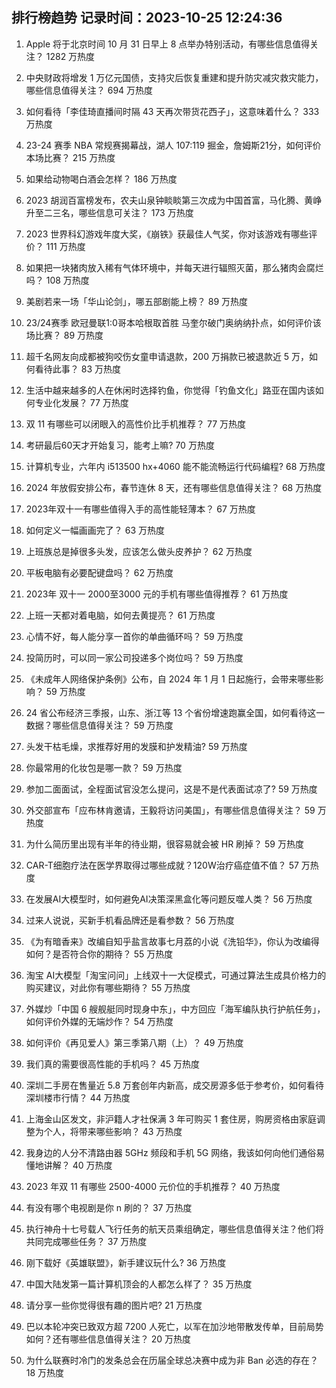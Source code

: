 
## 排行榜趋势 记录时间：2023-10-25 12:24:36
  
  1. Apple 将于北京时间 10 月 31 日早上 8 点举办特别活动，有哪些信息值得关注？ 1282 万热度
    
  2. 中央财政将增发 1 万亿元国债，支持灾后恢复重建和提升防灾减灾救灾能力，哪些信息值得关注？ 694 万热度
    
  3. 如何看待「李佳琦直播间时隔 43 天再次带货花西子」，这意味着什么？ 333 万热度
    
  4. 23-24 赛季 NBA 常规赛揭幕战，湖人 107:119 掘金，詹姆斯21分，如何评价本场比赛？ 215 万热度
    
  5. 如果给动物喝白酒会怎样？ 186 万热度
    
  6. 2023 胡润百富榜发布，农夫山泉钟睒睒第三次成为中国首富，马化腾、黄峥升至二三名，哪些信息可关注？ 173 万热度
    
  7. 2023 世界科幻游戏年度大奖，《崩铁》获最佳人气奖，你对该游戏有哪些评价？ 111 万热度
    
  8. 如果把一块猪肉放入稀有气体环境中，并每天进行辐照灭菌，那么猪肉会腐烂吗？ 108 万热度
    
  9. 美剧若来一场「华山论剑」，哪五部剧能上榜？ 89 万热度
    
  10. 23/24赛季 欧冠曼联1:0哥本哈根取首胜 马奎尔破门奥纳纳扑点，如何评价该场比赛？ 89 万热度
    
  11. 超千名网友向成都被狗咬伤女童申请退款，200 万捐款已被退款近 5 万，如何看待此事？ 83 万热度
    
  12. 生活中越来越多的人在休闲时选择钓鱼，你觉得「钓鱼文化」路亚在国内该如何专业化发展？ 77 万热度
    
  13. 双 11 有哪些可以闭眼入的高性价比手机推荐？ 77 万热度
    
  14. 考研最后60天才开始复习，能考上嘛? 70 万热度
    
  15. 计算机专业，六年内 i513500 hx+4060 能不能流畅运行代码编程? 68 万热度
    
  16. 2024 年放假安排公布，春节连休 8 天，还有哪些信息值得关注？ 68 万热度
    
  17. 2023年双十一有哪些值得入手的高性能轻薄本？ 67 万热度
    
  18. 如何定义一幅画画完了？ 63 万热度
    
  19. 上班族总是掉很多头发，应该怎么做头皮养护？ 62 万热度
    
  20. 平板电脑有必要配键盘吗？ 62 万热度
    
  21. 2023年 双十一 2000至3000 元的手机有哪些值得推荐？ 61 万热度
    
  22. 上班一天都对着电脑，如何去黄提亮？ 61 万热度
    
  23. 心情不好，每人能分享一首你的单曲循环吗？ 59 万热度
    
  24. 投简历时，可以同一家公司投递多个岗位吗？ 59 万热度
    
  25. 《未成年人网络保护条例》公布，自 2024 年 1 月 1 日起施行，会带来哪些影响？ 59 万热度
    
  26. 24 省公布经济三季报，山东、浙江等 13 个省份增速跑赢全国，如何看待这一数据？哪些信息值得关注？ 59 万热度
    
  27. 头发干枯毛燥，求推荐好用的发膜和护发精油? 59 万热度
    
  28. 你最常用的化妆包是哪一款？ 59 万热度
    
  29. 参加二面面试，全程面试官没怎么提问，这是不是代表面试凉了? 59 万热度
    
  30. 外交部宣布「应布林肯邀请，王毅将访问美国」，有哪些信息值得关注？ 59 万热度
    
  31. 为什么简历里出现有半年的待业期，很容易就会被 HR 刷掉？ 59 万热度
    
  32. CAR-T细胞疗法在医学界取得过哪些成就？120W治疗癌症值不值？ 57 万热度
    
  33. 在发展AI大模型时，如何避免AI决策深黑盒化等问题反噬人类？ 56 万热度
    
  34. 过来人说说，买新手机看品牌还是看参数？ 56 万热度
    
  35. 《为有暗香来》改编自知乎盐言故事七月荔的小说《洗铅华》，你认为改编得如何？是否符合你的期待？ 55 万热度
    
  36. 淘宝 AI大模型「淘宝问问」上线双十一大促模式，可通过算法生成具价格力的购买建议，对此你有哪些期待？ 55 万热度
    
  37. 外媒炒「中国 6 艘舰艇同时现身中东」，中方回应「海军编队执行护航任务」，如何评价外媒的无端炒作？ 54 万热度
    
  38. 如何评价《再见爱人》第三季第八期（上）？ 49 万热度
    
  39. 我们真的需要很高性能的手机吗？ 45 万热度
    
  40. 深圳二手房在售量近 5.8 万套创年内新高，成交房源多低于参考价，如何看待深圳楼市行情？ 44 万热度
    
  41. 上海金山区发文，非沪籍人才社保满 3 年可购买 1 套住房，购房资格由家庭调整为个人，将带来哪些影响？ 43 万热度
    
  42. 我身边的人分不清路由器 5GHz 频段和手机 5G 网络，我该如何向他们通俗易懂地讲解？ 40 万热度
    
  43. 2023 年双 11 有哪些 2500-4000 元价位的手机推荐？ 40 万热度
    
  44. 有没有哪个电视剧是你 n 刷的？ 37 万热度
    
  45. 执行神舟十七号载人飞行任务的航天员乘组确定，哪些信息值得关注？他们将共同完成哪些任务？ 37 万热度
    
  46. 刚下载好《英雄联盟》，新手建议玩什么? 36 万热度
    
  47. 中国大陆发第一篇计算机顶会的人都怎么样了？ 35 万热度
    
  48. 请分享一些你觉得很有趣的图片吧? 21 万热度
    
  49. 巴以本轮冲突已致双方超 7200 人死亡，以军在加沙地带散发传单，目前局势如何？还有哪些信息值得关注？ 20 万热度
    
  50. 为什么联赛时冷门的发条总会在历届全球总决赛中成为非 Ban 必选的存在？ 18 万热度
    